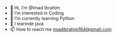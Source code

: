 - 👋 Hi, I’m @Imad Ibrahim
- 👀 I’m interested in Coding
- 🌱 I’m currently learning Python
- 💞️ I learmde java
- 📫 How to reach me imadibrahim164@gmail.com

<!---

--->
